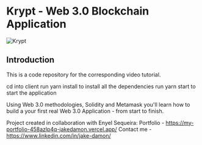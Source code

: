 # Krypt - Web 3.0 Blockchain Application

![Krypt](https://i.ibb.co/DVF4tNW/image.png)

## Introduction

This is a code repository for the corresponding video tutorial.

cd into client
run yarn install to install all the dependencies
run yarn start to start the application

Using Web 3.0 methodologies, Solidity and Metamask you'll learn how to build a your first real Web 3.0 Application - from start to finish.

Project created in collaboration with Enyel Sequeira:
Portfolio - https://my-portfolio-458azlp4q-jakedamon.vercel.app/
Contact me - https://www.linkedin.com/in/jake-damon/
